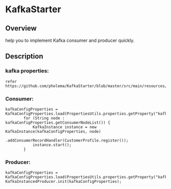 # KafkaStarter
## Overview
help you to implement Kafka consumer and producer quickly.

## Description
### kafka properties:
    refer https://github.com/pholema/KafkaStarter/blob/master/src/main/resources/kafka.properties.example

### Consumer:
    kafkaConfigProperties = KafkaConfigProperties.load(PropertiesUtils.properties.getProperty("kafka.configuration"));
            for (String node : kafkaConfigProperties.getConsumerNodeList()) {
                KafkaInstance instance = new KafkaInstance(kafkaConfigProperties, node)
                        .addConsumerRecordHandler(CustomerProfile.register());
                instance.start();
            }

### Producer:
    kafkaConfigProperties = KafkaConfigProperties.load(PropertiesUtils.properties.getProperty("kafka.configuration"));
    KafkaInstance4Producer.init(kafkaConfigProperties);

